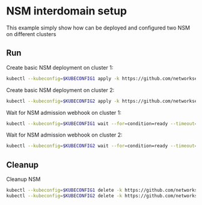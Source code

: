# NSM interdomain setup


This example simply show how can be deployed and configured two NSM on different clusters

## Run

Create basic NSM deployment on cluster 1:

```bash
kubectl --kubeconfig=$KUBECONFIG1 apply -k https://github.com/networkservicemesh/deployments-k8s/examples/interdomain/nsm/cluster1?ref=cbfca0cbd99632a473a6fbdb0f7b3f7d4cd5d81e
```

Create basic NSM deployment on cluster 2:

```bash
kubectl --kubeconfig=$KUBECONFIG2 apply -k https://github.com/networkservicemesh/deployments-k8s/examples/interdomain/nsm/cluster2?ref=cbfca0cbd99632a473a6fbdb0f7b3f7d4cd5d81e
```

Wait for NSM admission webhook on cluster 1:

```bash
kubectl --kubeconfig=$KUBECONFIG1 wait --for=condition=ready --timeout=1m pod -n nsm-system -l app=admission-webhook-k8s
```

Wait for NSM admission webhook on cluster 2:

```bash
kubectl --kubeconfig=$KUBECONFIG2 wait --for=condition=ready --timeout=1m pod -n nsm-system -l app=admission-webhook-k8s
```

## Cleanup

Cleanup NSM
```bash
kubectl --kubeconfig=$KUBECONFIG1 delete -k https://github.com/networkservicemesh/deployments-k8s/examples/interdomain/nsm/cluster1?ref=cbfca0cbd99632a473a6fbdb0f7b3f7d4cd5d81e
kubectl --kubeconfig=$KUBECONFIG2 delete -k https://github.com/networkservicemesh/deployments-k8s/examples/interdomain/nsm/cluster2?ref=cbfca0cbd99632a473a6fbdb0f7b3f7d4cd5d81e
```
